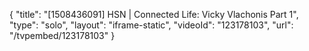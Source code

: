 {
    "title": "[1508436091] HSN | Connected Life: Vicky Vlachonis Part 1",
    "type": "solo",
    "layout": "iframe-static",
    "videoId": "123178103",
    "url": "\/tvpembed\/123178103"
}